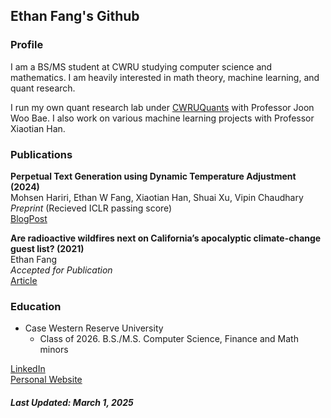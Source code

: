 ## Ethan Fang's Github
### Profile
I am a BS/MS student at CWRU studying computer science and mathematics. I am heavily interested in math theory, machine learning, and quant research.

I run my own quant research lab under <a href = "https://github.com/cwruquants">CWRUQuants</a> with Professor Joon Woo Bae. I also work on various machine learning projects with Professor Xiaotian Han.

### Publications

<b>Perpetual Text Generation using Dynamic Temperature Adjustment (2024)</b>   
Mohsen Hariri, Ethan W Fang, Xiaotian Han, Shuai Xu, Vipin Chaudhary  
<i>Preprint</i> (Recieved ICLR passing score)      
<a href="https://d2jud02ci9yv69.cloudfront.net/2025-04-28-perpetual-text-129/blog/perpetual-text/">BlogPost</a>   

<b>Are radioactive wildfires next on California’s apocalyptic climate-change guest list? (2021)</b>    
Ethan Fang   
<i>Accepted for Publication</i>    
<a href="https://www.sfchronicle.com/opinion/openforum/article/Are-radioactive-wildfires-the-next-on-16737625.php">Article</a>


### Education
- Case Western Reserve University
  - Class of 2026. B.S./M.S. Computer Science, Finance and Math minors

  
<a href="https://www.linkedin.com/in/ethanwfang/">LinkedIn</a> <br>
<a href = "https://ethanwfang.github.io/index.html">Personal Website</a>

<h5>Last Updated: March 1, 2025</h5>
  



